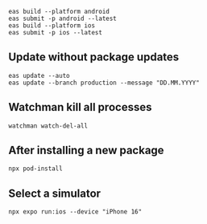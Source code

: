 ```
eas build --platform android
eas submit -p android --latest
eas build --platform ios
eas submit -p ios --latest
```

## Update without package updates
```
eas update --auto
eas update --branch production --message "DD.MM.YYYY"
```

## Watchman kill all processes
```
watchman watch-del-all
```

## After installing a new package
```
npx pod-install
```

## Select a simulator
```
npx expo run:ios --device "iPhone 16" 
```